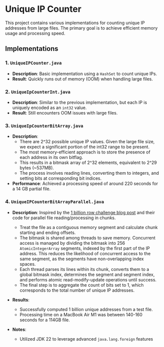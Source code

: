 # Unique IP Counter

This project contains various implementations for counting unique IP addresses from large files. The primary goal is to achieve efficient memory usage and processing speed.

## Implementations

### 1. `UniqueIPCounter.java`
- **Description**: Basic implementation using a `HashSet` to count unique IPs.
- **Result**: Quickly runs out of memory (OOM) when handling large files.

### 2. `UniqueIpCounterInt.java`
- **Description**: Similar to the previous implementation, but each IP is uniquely encoded as an `int32` value.
- **Result**: Still encounters OOM issues with large files.

### 3. `UniqueIpCounterBitArray.java`
- **Description**: 
  - There are 2^32 possible unique IP values. Given the large file size, we expect a significant portion of the int32 range to be present.
  - The most memory-efficient approach is to store the presence of each address in its own bitflag.
  - This results in a bitmask array of 2^32 elements, equivalent to 2^29 bytes (~537MB).
  - The process involves reading lines, converting them to integers, and setting bits at corresponding bit indices.
- **Performance**: Achieved a processing speed of around 220 seconds for a 14 GB partial file.

### 4. `UniqueIPCounterBitArrayParallel.java`
- **Description**: Inspired by the [1 billion row challenge blog post](https://questdb.io/blog/billion-row-challenge-step-by-step/) and their code for parallel file reading/processing in chunks.
  
    - Treat the file as a contiguous memory segment and calculate chunk starting and ending offsets.
    - The bitmask is shared among threads to save memory. Concurrent access is managed by dividing the bitmask into 256 `AtomicIntegerArray` segments, indexed by the first part of the IP address. This reduces the likelihood of concurrent access to the same segment, as the segments have non-overlapping index spaces.
    - Each thread parses its lines within its chunk, converts them to a global bitmask index, determines the segment and segment index, and performs atomic read-modify-update operations until success.
    - The final step is to aggregate the count of bits set to 1, which corresponds to the total number of unique IP addresses.

- **Results**: 
  - Successfully computed 1 billion unique addresses from a test file.
  - Processing time on a MacBook Air M1 was between 140-160 seconds for a 114GB file.
- **Notes**:
  - Utilized JDK 22 to leverage advanced `java.lang.foreign` features